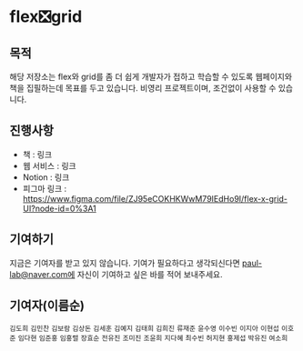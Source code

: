 # flex❎grid

## 목적

해당 저장소는 flex와 grid를 좀 더 쉽게 개발자가 접하고 학습할 수 있도록 웹페이지와 책을 집필하는데 목표를 두고 있습니다. 비영리 프로젝트이며, 조건없이 사용할 수 있습니다.

## 진행사항

- 책 : 링크
- 웹 서비스 : 링크
- Notion : 링크
- 피그마 링크 : https://www.figma.com/file/ZJ95eCOKHKWwM79IEdHo9I/flex-x-grid-UI?node-id=0%3A1

## 기여하기

지금은 기여자를 받고 있지 않습니다. 기여가 필요하다고 생각되신다면 paul-lab@naver.com에 자신이 기여하고 싶은 바를 적어 보내주세요.

## 기여자(이름순)

`김도희`
`김민찬`
`김보람`
`김상돈`
`김세훈`
`김예지`
`김태희`
`김희진`
`류재준`
`윤수영`
`이수빈`
`이지아`
`이현섭`
`이호준`
`임다현`
`임준홍`
`임홍렬`
`장효순`
`전유진`
`조미진`
`조윤희`
`지다혜`
`최수빈`
`허지현`
`홍제섭`
`박유진`
`여소희`
